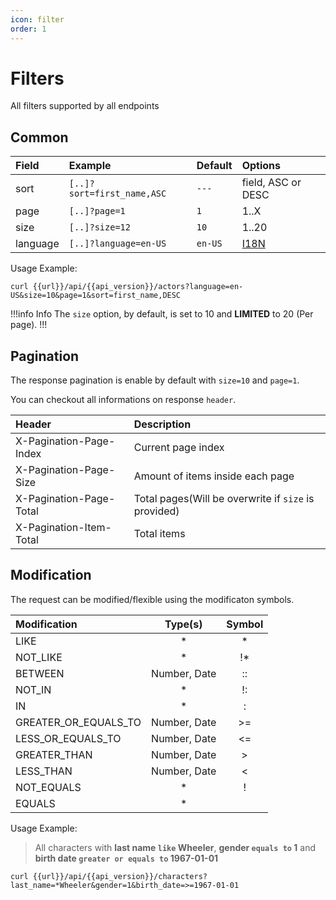 ```yaml
---
icon: filter
order: 1
---
```


# Filters

All filters supported by all endpoints

## Common

| Field    | Example                    | Default | Options            |
| :------- | :------------------------- | :------ | :----------------- |
| sort     | `[..]?sort=first_name,ASC` | `---`   | field, ASC or DESC |
| page     | `[..]?page=1`              | `1`     | 1..X               |
| size     | `[..]?size=12`             | `10`    | 1..20              |
| language | `[..]?language=en-US`      | `en-US` | [I18N](./I18N.md)  |

Usage Example:

```
curl {{url}}/api/{{api_version}}/actors?language=en-US&size=10&page=1&sort=first_name,DESC
```

!!!info Info
The `size` option, by default, is set to 10 and **LIMITED** to 20 (Per page).
!!!

## Pagination

The response pagination is enable by default with `size=10` and `page=1`.

You can checkout all informations on response `header`.

| Header                  | Description                                          |
| :---------------------- | :--------------------------------------------------- |
| X-Pagination-Page-Index | Current page index                                   |
| X-Pagination-Page-Size  | Amount of items inside each page                     |
| X-Pagination-Page-Total | Total pages(Will be overwrite if `size` is provided) |
| X-Pagination-Item-Total | Total items                                          |

## Modification

The request can be modified/flexible using the modificaton symbols.

| Modification         |   Type(s)    | Symbol |
| :------------------- | :----------: | :----: |
| LIKE                 |      \*      |   \*   |
| NOT_LIKE             |      \*      |  !\*   |
| BETWEEN              | Number, Date |   ::   |
| NOT_IN               |      \*      |   !:   |
| IN                   |      \*      |   :    |
| GREATER_OR_EQUALS_TO | Number, Date |   >=   |
| LESS_OR_EQUALS_TO    | Number, Date |   <=   |
| GREATER_THAN         | Number, Date |   >    |
| LESS_THAN            | Number, Date |   <    |
| NOT_EQUALS           |      \*      |   !    |
| EQUALS               |      \*      |        |

Usage Example:

> All characters with **last name `like` Wheeler**, **gender `equals to` 1** and **birth date `greater or equals to` 1967-01-01**

```
curl {{url}}/api/{{api_version}}/characters?last_name=*Wheeler&gender=1&birth_date=>=1967-01-01
```
